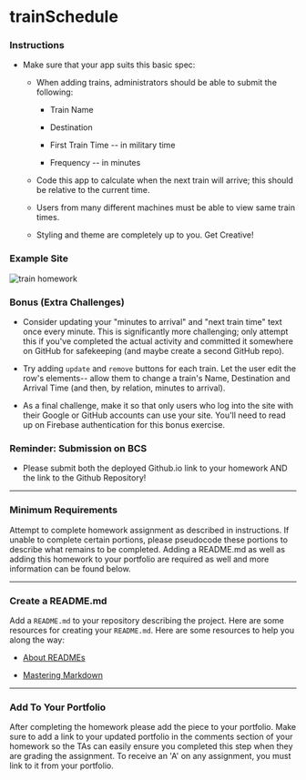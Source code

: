 # trainSchedule

### Instructions

* Make sure that your app suits this basic spec:
  
  * When adding trains, administrators should be able to submit the following:
    
    * Train Name
    
    * Destination 
    
    * First Train Time -- in military time
    
    * Frequency -- in minutes
  
  * Code this app to calculate when the next train will arrive; this should be relative to the current time.
  
  * Users from many different machines must be able to view same train times.
  
  * Styling and theme are completely up to you. Get Creative!

### Example Site

![train homework](Train_Time_Image.png)

### Bonus (Extra Challenges)

* Consider updating your "minutes to arrival" and "next train time" text once every minute. This is significantly more challenging; only attempt this if you've completed the actual activity and committed it somewhere on GitHub for safekeeping (and maybe create a second GitHub repo).

* Try adding `update` and `remove` buttons for each train. Let the user edit the row's elements-- allow them to change a train's Name, Destination and Arrival Time (and then, by relation, minutes to arrival).

* As a final challenge, make it so that only users who log into the site with their Google or GitHub accounts can use your site. You'll need to read up on Firebase authentication for this bonus exercise.

### Reminder: Submission on BCS

* Please submit both the deployed Github.io link to your homework AND the link to the Github Repository!

- - -

### Minimum Requirements

Attempt to complete homework assignment as described in instructions. If unable to complete certain portions, please pseudocode these portions to describe what remains to be completed. Adding a README.md as well as adding this homework to your portfolio are required as well and more information can be found below.

- - -

### Create a README.md

Add a `README.md` to your repository describing the project. Here are some resources for creating your `README.md`. Here are some resources to help you along the way:

* [About READMEs](https://help.github.com/articles/about-readmes/)

* [Mastering Markdown](https://guides.github.com/features/mastering-markdown/)

- - -

### Add To Your Portfolio

After completing the homework please add the piece to your portfolio. Make sure to add a link to your updated portfolio in the comments section of your homework so the TAs can easily ensure you completed this step when they are grading the assignment. To receive an 'A' on any assignment, you must link to it from your portfolio.